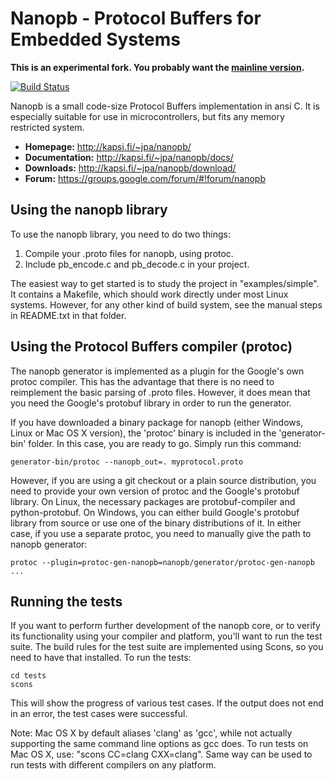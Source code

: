 Nanopb - Protocol Buffers for Embedded Systems
==============================================

**This is an experimental fork. You probably want the [mainline version](https://github.com/nanopb/nanopb).**

[![Build Status](https://travis-ci.org/nanopb/nanopb.svg?branch=master)](https://travis-ci.org/nanopb/nanopb)

Nanopb is a small code-size Protocol Buffers implementation in ansi C. It is
especially suitable for use in microcontrollers, but fits any memory
restricted system.

* **Homepage:** http://kapsi.fi/~jpa/nanopb/
* **Documentation:** http://kapsi.fi/~jpa/nanopb/docs/
* **Downloads:** http://kapsi.fi/~jpa/nanopb/download/
* **Forum:** https://groups.google.com/forum/#!forum/nanopb



Using the nanopb library
------------------------
To use the nanopb library, you need to do two things:

1. Compile your .proto files for nanopb, using protoc.
2. Include pb_encode.c and pb_decode.c in your project.

The easiest way to get started is to study the project in "examples/simple".
It contains a Makefile, which should work directly under most Linux systems.
However, for any other kind of build system, see the manual steps in
README.txt in that folder.



Using the Protocol Buffers compiler (protoc)
--------------------------------------------
The nanopb generator is implemented as a plugin for the Google's own protoc
compiler. This has the advantage that there is no need to reimplement the
basic parsing of .proto files. However, it does mean that you need the
Google's protobuf library in order to run the generator.

If you have downloaded a binary package for nanopb (either Windows, Linux or
Mac OS X version), the 'protoc' binary is included in the 'generator-bin'
folder. In this case, you are ready to go. Simply run this command:

    generator-bin/protoc --nanopb_out=. myprotocol.proto

However, if you are using a git checkout or a plain source distribution, you
need to provide your own version of protoc and the Google's protobuf library.
On Linux, the necessary packages are protobuf-compiler and python-protobuf.
On Windows, you can either build Google's protobuf library from source or use
one of the binary distributions of it. In either case, if you use a separate
protoc, you need to manually give the path to nanopb generator:

    protoc --plugin=protoc-gen-nanopb=nanopb/generator/protoc-gen-nanopb ...



Running the tests
-----------------
If you want to perform further development of the nanopb core, or to verify
its functionality using your compiler and platform, you'll want to run the
test suite. The build rules for the test suite are implemented using Scons,
so you need to have that installed. To run the tests:

    cd tests
    scons

This will show the progress of various test cases. If the output does not
end in an error, the test cases were successful.

Note: Mac OS X by default aliases 'clang' as 'gcc', while not actually
supporting the same command line options as gcc does. To run tests on
Mac OS X, use: "scons CC=clang CXX=clang". Same way can be used to run
tests with different compilers on any platform.
